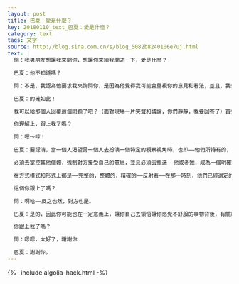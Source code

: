 ```yaml
---
layout: post
title: 巴夏：愛是什麼？
key: 20180110_text_巴夏：愛是什麼？
category: text
tags: 文字
source: http://blog.sina.com.cn/s/blog_5082b8240106e7uj.html
text: |
  問：我男朋友想讓我來問你，想讓你來給我闡述一下，愛是什麼？

  巴夏：他不知道嗎？

  問：不是，我認為他要求我來詢問你，是因為他覺得我可能會重視你的意見和看法，並且，我想，他是覺的我在這個愛的理解上有問題。

  巴夏：的確如此！

  我可以給那個人回覆這個問題了吧？（面對現場一片笑聲和議論，你們靜靜，我要回答了）首要的，愛，是「自我」熱愛。愛是知曉你們的自我，全然的瞭解你們的自我，懂得你們自我的每一個部分都是正確的，正當有效的，沒有任何是錯誤的。因此而清楚的認識到，你們創造了這宇宙，並且把屬於你們「自我」的一部分，個體的個性的獨特的宇宙，牽引並反射給你們，這同時是服務於圍繞和浸泡著你們的（一體的）每一個意識。所以，你們是那真實的，同時同步的，完全平等的喜愛，喜愛著，熱愛著這宇宙創造的每一個部分，沒有任何評判，沒有限制，並且沒有規則定義。（加載評判，加載條件，加載規則，是為了體驗限制。）

  你理解上，跟上我了嗎？

  問：嗯～哼！

  巴夏：要認清，當一個人渴望另一個人去扮演一個特定的觀察視角時，也即——他們所持有的，屬於一個整體觀念的一個特定的想法的時候，在某種意義上，他們正在扮演著他們自身的（那個特定想法下的角色），也即，那想法本質上並不是他們的「真正自我」的表達。（只是那個想法的角色扮演，以及對那個想法的體驗）。

  必須去掌控其他個體，強制對方接受自己的意思，並且必須去塑造——他或者她，成為一個明確的特別的式樣，那是表示——在那個時刻，他們並不相信，那個他們自己吸引來的那個體，是精準的反射著他們，在那一時刻，已選定的，模式和方式。

  在方式模式和形式上都是⋯⋯完整的，整體的，精確的——反射著——在那一時刻，他們已經選定的表演範式。

  這個你跟上了嗎？

  問：啊哈——反之也然，對方也是。

  巴夏：是的，因此你可能也在一定意義上，讓你自己去領悟讓你感覺不舒服的事物背後，有關於你自己的某個想法概念。無論如何，當你允許你自己去感受，你的自我更多更多的與你真正自我相等，你會發現，那是完美的，完全可接受的，令你滿意的——而且你是完美的你，時時刻刻都是一個全新的完美。

  你跟上我了嗎？

  問：嗯嗯，太好了，謝謝你

  巴夏：謝謝你。
---
```


{%- include algolia-hack.html -%}
